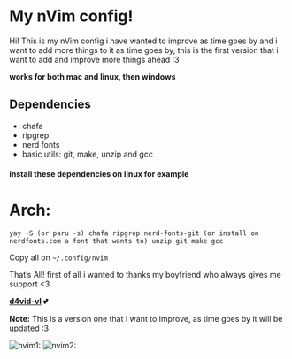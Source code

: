# My nVim config!

Hi! This is my nVim config i have wanted to improve as time goes by and i want to add more things to it as time goes by, this is the first version that i want to add and improve more things ahead :3

<b>works for both mac and linux, then windows</b>

## Dependencies

- chafa
- ripgrep
- nerd fonts
- basic utils: git, make, unzip and gcc

#### install these dependencies on linux for example

# Arch:

    yay -S (or paru -s) chafa ripgrep nerd-fonts-git (or install on nerdfonts.com a font that wants to) unzip git make gcc

Copy all on
`~/.config/nvim`

That’s All! first of all i wanted to thanks my boyfriend who always gives me support <3

<b> [d4vid-vl](https://github.com/d4vid-vl) 💕</b>

**Note:** This is a version one that I want to improve, as time goes by it will be updated :3

![nvim1:](https://cdn.discordapp.com/attachments/1135823699296129037/1350577845801455748/nvim.png?ex=67d73f22&is=67d5eda2&hm=6acb3a7581996d3ac9b633feda3351424ac7359c346bec82f3fd179fe8fa289f&)
![nvim2:](https://cdn.discordapp.com/attachments/1135823699296129037/1350577846162161725/nvim2.png?ex=67d73f23&is=67d5eda3&hm=a325552364ceb04249ea9d2a4e68c766e357e4930fc25988caca05925cd21b80&)
